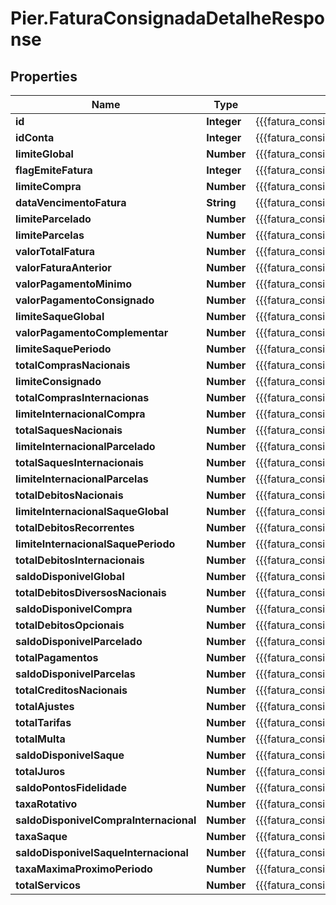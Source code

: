 # Pier.FaturaConsignadaDetalheResponse

## Properties
Name | Type | Description | Notes
------------ | ------------- | ------------- | -------------
**id** | **Integer** | {{{fatura_consignada_detalhe_response_id_value}}} | [optional] 
**idConta** | **Integer** | {{{fatura_consignada_detalhe_response_id_conta_value}}} | [optional] 
**limiteGlobal** | **Number** | {{{fatura_consignada_detalhe_response_limite_global_value}}} | 
**flagEmiteFatura** | **Integer** | {{{fatura_consignada_detalhe_response_flag_emite_fatura_value}}} | [optional] 
**limiteCompra** | **Number** | {{{fatura_consignada_detalhe_response_limite_compra_value}}} | 
**dataVencimentoFatura** | **String** | {{{fatura_consignada_detalhe_response_data_vencimento_fatura_value}}} | [optional] 
**limiteParcelado** | **Number** | {{{fatura_consignada_detalhe_response_limite_parcelado_value}}} | 
**limiteParcelas** | **Number** | {{{fatura_consignada_detalhe_response_limite_parcelas_value}}} | 
**valorTotalFatura** | **Number** | {{{fatura_consignada_detalhe_response_valor_total_fatura_value}}} | [optional] 
**valorFaturaAnterior** | **Number** | {{{fatura_consignada_detalhe_response_valor_fatura_anterior_value}}} | [optional] 
**valorPagamentoMinimo** | **Number** | {{{fatura_consignada_detalhe_response_valor_pagamento_minimo_value}}} | [optional] 
**valorPagamentoConsignado** | **Number** | {{{fatura_consignada_detalhe_response_valor_pagamento_consignado_value}}} | [optional] 
**limiteSaqueGlobal** | **Number** | {{{fatura_consignada_detalhe_response_limite_saque_global_value}}} | 
**valorPagamentoComplementar** | **Number** | {{{fatura_consignada_detalhe_response_valor_pagamento_complementar_value}}} | [optional] 
**limiteSaquePeriodo** | **Number** | {{{fatura_consignada_detalhe_response_limite_saque_periodo_value}}} | 
**totalComprasNacionais** | **Number** | {{{fatura_consignada_detalhe_response_total_compras_nacionais_value}}} | [optional] 
**limiteConsignado** | **Number** | {{{fatura_consignada_detalhe_response_limite_consignado_value}}} | 
**totalComprasInternacionas** | **Number** | {{{fatura_consignada_detalhe_response_total_compras_internacionas_value}}} | [optional] 
**limiteInternacionalCompra** | **Number** | {{{fatura_consignada_detalhe_response_limite_internacional_compra_value}}} | 
**totalSaquesNacionais** | **Number** | {{{fatura_consignada_detalhe_response_total_saques_nacionais_value}}} | [optional] 
**limiteInternacionalParcelado** | **Number** | {{{fatura_consignada_detalhe_response_limite_internacional_parcelado_value}}} | 
**totalSaquesInternacionais** | **Number** | {{{fatura_consignada_detalhe_response_total_saques_internacionais_value}}} | [optional] 
**limiteInternacionalParcelas** | **Number** | {{{fatura_consignada_detalhe_response_limite_internacional_parcelas_value}}} | 
**totalDebitosNacionais** | **Number** | {{{fatura_consignada_detalhe_response_total_debitos_nacionais_value}}} | [optional] 
**limiteInternacionalSaqueGlobal** | **Number** | {{{fatura_consignada_detalhe_response_limite_internacional_saque_global_value}}} | 
**totalDebitosRecorrentes** | **Number** | {{{fatura_consignada_detalhe_response_total_debitos_recorrentes_value}}} | [optional] 
**limiteInternacionalSaquePeriodo** | **Number** | {{{fatura_consignada_detalhe_response_limite_internacional_saque_periodo_value}}} | 
**totalDebitosInternacionais** | **Number** | {{{fatura_consignada_detalhe_response_total_debitos_internacionais_value}}} | [optional] 
**saldoDisponivelGlobal** | **Number** | {{{fatura_consignada_detalhe_response_saldo_disponivel_global_value}}} | 
**totalDebitosDiversosNacionais** | **Number** | {{{fatura_consignada_detalhe_response_total_debitos_diversos_nacionais_value}}} | [optional] 
**saldoDisponivelCompra** | **Number** | {{{fatura_consignada_detalhe_response_saldo_disponivel_compra_value}}} | 
**totalDebitosOpcionais** | **Number** | {{{fatura_consignada_detalhe_response_total_debitos_opcionais_value}}} | [optional] 
**saldoDisponivelParcelado** | **Number** | {{{fatura_consignada_detalhe_response_saldo_disponivel_parcelado_value}}} | 
**totalPagamentos** | **Number** | {{{fatura_consignada_detalhe_response_total_pagamentos_value}}} | [optional] 
**saldoDisponivelParcelas** | **Number** | {{{fatura_consignada_detalhe_response_saldo_disponivel_parcelas_value}}} | 
**totalCreditosNacionais** | **Number** | {{{fatura_consignada_detalhe_response_total_creditos_nacionais_value}}} | [optional] 
**totalAjustes** | **Number** | {{{fatura_consignada_detalhe_response_total_ajustes_value}}} | [optional] 
**totalTarifas** | **Number** | {{{fatura_consignada_detalhe_response_total_tarifas_value}}} | [optional] 
**totalMulta** | **Number** | {{{fatura_consignada_detalhe_response_total_multa_value}}} | [optional] 
**saldoDisponivelSaque** | **Number** | {{{fatura_consignada_detalhe_response_saldo_disponivel_saque_value}}} | 
**totalJuros** | **Number** | {{{fatura_consignada_detalhe_response_total_juros_value}}} | [optional] 
**saldoPontosFidelidade** | **Number** | {{{fatura_consignada_detalhe_response_saldo_pontos_fidelidade_value}}} | 
**taxaRotativo** | **Number** | {{{fatura_consignada_detalhe_response_taxa_rotativo_value}}} | [optional] 
**saldoDisponivelCompraInternacional** | **Number** | {{{fatura_consignada_detalhe_response_saldo_disponivel_compra_internacional_value}}} | 
**taxaSaque** | **Number** | {{{fatura_consignada_detalhe_response_taxa_saque_value}}} | [optional] 
**saldoDisponivelSaqueInternacional** | **Number** | {{{fatura_consignada_detalhe_response_saldo_disponivel_saque_internacional_value}}} | 
**taxaMaximaProximoPeriodo** | **Number** | {{{fatura_consignada_detalhe_response_taxa_maxima_proximo_periodo_value}}} | [optional] 
**totalServicos** | **Number** | {{{fatura_consignada_detalhe_response_total_servicos_value}}} | 



